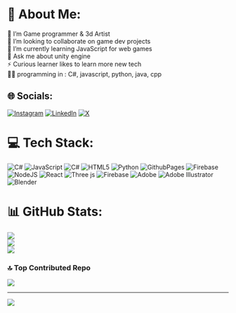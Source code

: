 # 💫 About Me:
🔭 I’m  Game programmer & 3d Artist <br>👯 I’m looking to collaborate on game dev projects <br>🌱 I’m currently learning JavaScript for web games <br>💬 Ask me about unity engine <br>⚡ Curious learner likes to learn more new tech <br>🧑‍💻 programming in : C#, javascript, python, java, cpp<br>


## 🌐 Socials:
[![Instagram](https://img.shields.io/badge/Instagram-%23E4405F.svg?logo=Instagram&logoColor=white)](https://instagram.com/meerofficial._) [![LinkedIn](https://img.shields.io/badge/LinkedIn-%230077B5.svg?logo=linkedin&logoColor=white)](https://linkedin.com/in/meerazmaanali) [![X](https://img.shields.io/badge/X-black.svg?logo=X&logoColor=white)](https://x.com/MeerAzmaanAli) 

# 💻 Tech Stack:
![C#](https://img.shields.io/badge/c%23-%23239120.svg?style=for-the-badge&logo=csharp&logoColor=white) ![JavaScript](https://img.shields.io/badge/javascript-%23323330.svg?style=for-the-badge&logo=javascript&logoColor=%23F7DF1E) ![C#](https://img.shields.io/badge/c%23-%23239120.svg?style=for-the-badge&logo=csharp&logoColor=white) ![HTML5](https://img.shields.io/badge/html5-%23E34F26.svg?style=for-the-badge&logo=html5&logoColor=white) ![Python](https://img.shields.io/badge/python-3670A0?style=for-the-badge&logo=python&logoColor=ffdd54) ![GithubPages](https://img.shields.io/badge/github%20pages-121013?style=for-the-badge&logo=github&logoColor=white) ![Firebase](https://img.shields.io/badge/firebase-%23039BE5.svg?style=for-the-badge&logo=firebase) ![NodeJS](https://img.shields.io/badge/node.js-6DA55F?style=for-the-badge&logo=node.js&logoColor=white) ![React](https://img.shields.io/badge/react-%2320232a.svg?style=for-the-badge&logo=react&logoColor=%2361DAFB) ![Three js](https://img.shields.io/badge/threejs-black?style=for-the-badge&logo=three.js&logoColor=white) ![Firebase](https://img.shields.io/badge/firebase-a08021?style=for-the-badge&logo=firebase&logoColor=ffcd34) ![Adobe](https://img.shields.io/badge/adobe-%23FF0000.svg?style=for-the-badge&logo=adobe&logoColor=white) ![Adobe Illustrator](https://img.shields.io/badge/adobe%20illustrator-%23FF9A00.svg?style=for-the-badge&logo=adobe%20illustrator&logoColor=white) ![Blender](https://img.shields.io/badge/blender-%23F5792A.svg?style=for-the-badge&logo=blender&logoColor=white)
# 📊 GitHub Stats:
![](https://github-readme-stats.vercel.app/api?username=MeerAzmaanAli&theme=graywhite&hide_border=false&include_all_commits=false&count_private=false)<br/>
![](https://github-readme-streak-stats.herokuapp.com/?user=MeerAzmaanAli&theme=graywhite&hide_border=false)<br/>
![](https://github-readme-stats.vercel.app/api/top-langs/?username=MeerAzmaanAli&theme=graywhite&hide_border=false&include_all_commits=false&count_private=false&layout=compact)

### 🔝 Top Contributed Repo
![](https://github-contributor-stats.vercel.app/api?username=MeerAzmaanAli&limit=5&theme=dark&combine_all_yearly_contributions=true)

---
[![](https://visitcount.itsvg.in/api?id=MeerAzmaanAli&icon=0&color=0)](https://visitcount.itsvg.in)

<!-- Proudly created with GPRM ( https://gprm.itsvg.in ) -->
